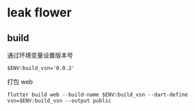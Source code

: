 # leak flower

## build

通过环境变量设置版本号

```
$ENV:build_vsn='0.0.2'
```

打包 web

```
flutter build web --build-name $ENV:build_vsn --dart-define vsn=$ENV:build_vsn --output public
```